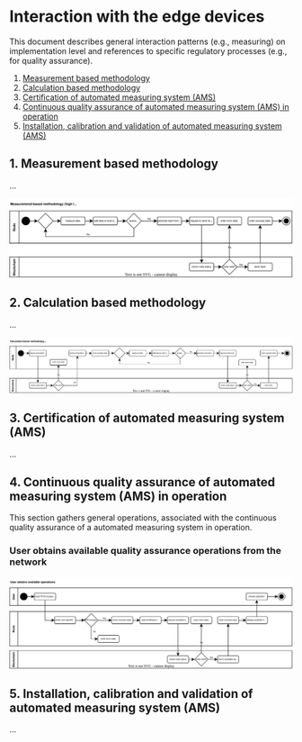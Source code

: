 # Interaction with the edge devices

This document describes general interaction patterns (e.g., measuring) on implementation level and references to specific regulatory processes (e.g., for quality assurance).

1. [Measurement based methodology](#1-measurement-based-methodology)
2. [Calculation based methodology](#2-calculation-based-methodology)
3. [Certification of automated measuring system (AMS)](#3-certification-of-automated-measuring-system-ams)
4. [Continuous quality assurance of automated measuring system (AMS) in operation](#4-continuous-quality-assurance-of-automated-measuring-system-ams-in-operation)
5. [Installation, calibration and validation of automated measuring system (AMS)](#5-installation-calibration-and-validation-of-automated-measuring-system-ams)



## 1. Measurement based methodology
...  

 <img src="../../pictures/measurement-based-method.svg"/> 


## 2. Calculation based methodology
...

<img src="../../pictures/calculation-based-method.svg"/> 

## 3. Certification of automated measuring system (AMS)
...

## 4. Continuous quality assurance of automated measuring system (AMS) in operation
This section gathers general operations, associated with the continuous quality assurance of a automated measuring system in operation. 

### User obtains available quality assurance operations from the network

<img src="../../pictures/continuous-qa-of-ams-in-operation.svg"/> 

## 5. Installation, calibration and validation of automated measuring system (AMS)
...
